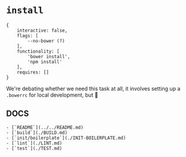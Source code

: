 # `install`

```
{
	interactive: false,
	flags: [
		--no-bower (?)
	],
	functionality: [
		'bower install',
		'npm install'
	],
	requires: []
}
```

We're debating whether we need this task at all, it involves setting up a `.bowerrc` for local development, but :shrug:

## DOCS
	- [`README`](../../README.md)
	- [`build`](./BUILD.md)
	- [`init/boilerplate`](./INIT-BOILERPLATE.md)
	- [`lint`](./LINT.md)
	- [`test`](./TEST.md)
